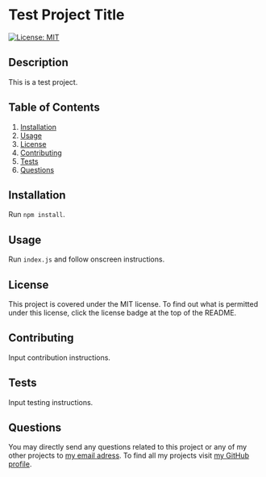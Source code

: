 # Test Project Title

  [![License: MIT](https://img.shields.io/badge/License-MIT-yellow.svg)](https://opensource.org/licenses/MIT)

  ## Description

  This is a test project.

  ## Table of Contents

  1. [Installation](#Installation)
  2. [Usage](#Usage)
  3. [License](#License)
  4. [Contributing](#Contributing)
  5. [Tests](#Tests)
  6. [Questions](#Questions)

  ## Installation

  Run `npm install`.

  ## Usage

  Run `index.js` and follow onscreen instructions.

  ## License

  This project is covered under the MIT license. To find out what is permitted under this license, click the license badge at the top of the README.

  ## Contributing

  Input contribution instructions. 

  ## Tests

  Input testing instructions.

  ## Questions

  You may directly send any questions related to this project or any of my other projects to [my email adress](mailto:btnk.nik@gmail.com). To find all my projects visit [my GitHub profile](https://github.com/nikolaybutnik).

